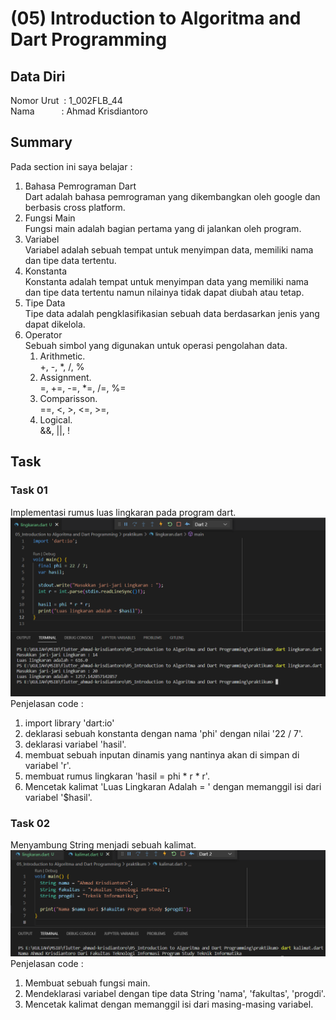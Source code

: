 # (05) Introduction to Algoritma and Dart Programming

## Data Diri
Nomor Urut &nbsp;: 1_002FLB_44<br>
Nama &emsp;&emsp;&ensp;&nbsp;: Ahmad Krisdiantoro

## Summary
Pada section ini saya belajar : 
1. Bahasa Pemrograman Dart<br>
    Dart adalah bahasa pemrograman yang dikembangkan oleh google dan berbasis cross platform.
2. Fungsi Main<br>
    Fungsi main adalah bagian pertama yang di jalankan oleh program.
3. Variabel<br>
    Variabel adalah sebuah tempat untuk menyimpan data, memiliki nama dan tipe data tertentu.
4. Konstanta<br>
    Konstanta adalah tempat untuk menyimpan data yang memiliki nama dan tipe data tertentu namun nilainya tidak dapat diubah atau tetap.
5. Tipe Data<br>
    Tipe data adalah pengklasifikasian sebuah data berdasarkan jenis yang dapat dikelola.
6. Operator<br>
    Sebuah simbol yang digunakan untuk operasi pengolahan data.
    1. Arithmetic. <br>
    +, -, *, /, %
    2. Assignment.<br>
    =, +=, -=, *=, /=, %=
    3. Comparisson.<br>
    ==, <, >, <=, >=,
    4. Logical.<br>
    &&, ||, !

## Task 
### Task 01
Implementasi rumus luas lingkaran pada program dart.<br>
![lingkaran](screenshots/lingkaran.png)
Penjelasan code : 
1. import library 'dart:io'
2. deklarasi sebuah konstanta dengan nama 'phi' dengan nilai '22 / 7'.
3. deklarasi variabel 'hasil'.
4. membuat sebuah inputan dinamis yang nantinya akan di simpan di variabel 'r'.
5. membuat rumus lingkaran 'hasil = phi * r * r'.
6. Mencetak kalimat 'Luas Lingkaran Adalah = ' dengan memanggil isi dari variabel '$hasil'.

### Task 02
Menyambung String menjadi sebuah kalimat.<br>
![kalimat](screenshots/kalimat.png)
Penjelasan code : 
1. Membuat sebuah fungsi main.
2. Mendeklarasi variabel dengan tipe data String 'nama', 'fakultas', 'progdi'.
3. Mencetak kalimat dengan memanggil isi dari masing-masing variabel.